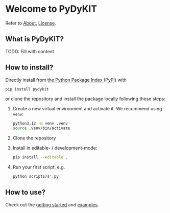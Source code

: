 # Welcome to PyDyKIT

Refer to [About](about.md), [License](../LICENSE).

## What is PyDyKIT?

TODO: Fill with content

## How to install?

Directly install from
[the Python Package Index (PyPI)](https://pypi.org/project/pydykit/)
with

```bash
pip install pydykit
```

or clone the repository and install the package locally following these steps:

1. Create a new virtual environment and activate it.
   We recommend using `venv`:

   ```bash
   python3.12 -m venv .venv
   source .venv/bin/activate
   ```

2. Clone the repository
3. Install in editable- / development-mode:

   ```bash
   pip install --editable .
   ```

4. Run your first script, e.g.

   ```bash
   python scripts/s*.py
   ```

## How to use?

Check out the
[getting started](getting_started.md)
and
[examples](examples/pendulum_3d.md).
